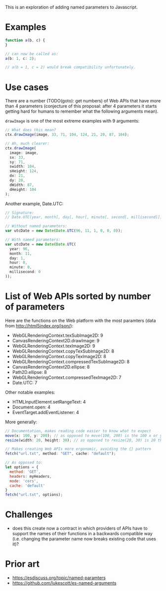 This is an exploration of adding named parameters to Javascript.

# Examples

```javascript
function a(b, c) {
}

// can now be called as:
a(b: 1, c: 2);

// a(b = 1, c = 2) would break compatibility unfortunately.
```

# Use cases

There are a number (TODO(goto): get numbers) of Web APIs that have more than 4 parameters (conjecture of this proposal: after 4 parameters it starts getting hard for humans to remember what the following arguments mean).

```drawImage``` is one of the most extreme examples with 9 arguments:

```javascript
// What does this mean?
ctx.drawImage(image, 33, 71, 104, 124, 21, 20, 87, 104);

// Ah, much clearer:
ctx.drawImage(
  image: image,
  sx: 33,
  sy: 71,
  swidth: 104,
  sHeight: 124,
  dx: 21,
  dy: 20,
  dWidth: 87,
  dHeight: 104
);
```

Another example, Date.UTC:

```javascript
// Signature:
// Date.UTC(year, month[, day[, hour[, minute[, second[, millisecond]]]]])

// Without named parameters:
var utcDate = new Date(Date.UTC(96, 11, 1, 0, 0, 0));

// With named parameters:
var utcDate = new Date(Date.UTC(
  year: 96, 
  month: 11, 
  day: 1, 
  hour: 0, 
  minute: 0, 
  millisecond: 0
));

```

# List of Web APIs sorted by number of parameters

Here are the functions on the Web platform with the most paramters (data from http://html5index.org/json/):

* WebGLRenderingContext.texSubImage2D: 9
* CanvasRenderingContext2D.drawImage: 9
* WebGLRenderingContext.texImage2D: 9
* WebGLRenderingContext.copyTexSubImage2D: 8
* WebGLRenderingContext.copyTexImage2D: 8
* WebGLRenderingContext.compressedTexSubImage2D: 8
* CanvasRenderingContext2D.ellipse: 8
* Path2D.ellipse: 8
* WebGLRenderingContext.compressedTexImage2D: 7
* Date.UTC: 7

Other notable examples:

* HTMLInputElement.setRangeText: 4
* Document.open: 4
* EventTarget.addEventListener: 4

More generally:

```javascript
// Documentation, makes reading code easier to know what to expect
move(x: 100, y: 200); // as opposed to move(100, 200) is the 100 x or y?
resize(width: 20, height: 30); // as opposed to resize(20, 30) is 20 the width or height?

// Makes creating Web APIs more ergonomic, avoiding the {} pattern
fetch("url.txt", method: "GET", cache: "default");

// As opposed to:
let options = {
  method: 'GET',
  headers: myHeaders,
  mode: 'cors',
  cache: 'default'
}
fetch("url.txt", options);

```

# Challenges

* does this create now a contract in which providers of APIs have to support the names of their functions in a backwards compatible way (i.e. changing the parameter name now breaks existing code that uses it)?

# Prior art

* https://esdiscuss.org/topic/named-paramters
* https://github.com/lukescott/es-named-arguments

